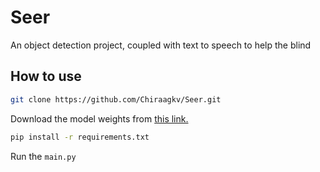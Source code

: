 # Seer
An object detection project, coupled with text to speech to help the blind

## How to use
```bash 
git clone https://github.com/Chiraagkv/Seer.git
```
Download the model weights from [this link.](https://pjreddie.com/media/files/yolov3.weights)

```bash
pip install -r requirements.txt
```

Run the `main.py`
